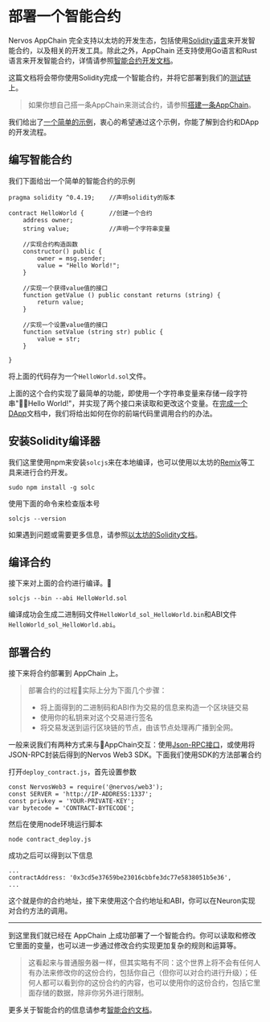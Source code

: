 # 部署一个智能合约

Nervos AppChain 完全支持以太坊的开发生态，包括使用[Solidity语言](http://solidity.readthedocs.io/en/latest/)来开发智能合约，以及相关的开发工具。除此之外，AppChain 还支持使用Go语言和Rust语言来开发智能合约，详情请参照[智能合约开发文档](smart-contract/intro.md)。

这篇文档将会带你使用Solidity完成一个智能合约，并将它部署到我们的[测试链](quick-start/deploy-appchain.md#测试链)上。

> 如果你想自己搭一条AppChain来测试合约，请参照[搭建一条AppChain]()。

我们给出了[一个简单的示例](https://github.com/cryptape/Nervos-AppChain-Docs/tree/master/appchain-example)，衷心的希望通过这个示例，你能了解到合约和DApp的开发流程。

## 编写智能合约
我们下面给出一个简单的智能合约的示例
```
pragma solidity ^0.4.19;    //声明solidity的版本

contract HelloWorld {       //创建一个合约
    address owner;
    string value;           //声明一个字符串变量
    
    //实现合约构造函数
    constructor() public {
        owner = msg.sender;
        value = "Hello World!";
    }

    //实现一个获得value值的接口
    function getValue () public constant returns (string) {
        return value;
    }

    //实现一个设置value值的接口
    function setValue (string str) public {
        value = str;
    }

}
```
将上面的代码存为一个`HelloWorld.sol`文件。

上面的这个合约实现了最简单的功能，即使用一个字符串变量来存储一段字符串"Hello World!"，并实现了两个接口来读取和更改这个变量。在[完成一个DApp]()文档中，我们将给出如何在你的前端代码里调用合约的办法。

## 安装Solidity编译器
我们这里使用npm来安装`solcjs`来在本地编译，也可以使用以太坊的[Remix](https://remix.ethereum.org/)等工具来进行合约开发。
```
sudo npm install -g solc
```

使用下面的命令来检查版本号
```
solcjs --version
```

如果遇到问题或需要更多信息，请参照[以太坊的Solidity文档](https://solidity.readthedocs.io/en/v0.4.24/installing-solidity.html)。

## 编译合约
接下来对上面的合约进行编译。
```
solcjs --bin --abi HelloWorld.sol
```
编译成功会生成二进制码文件`HelloWorld_sol_HelloWorld.bin`和ABI文件`HelloWorld_sol_HelloWorld.abi`。

## 部署合约
接下来将合约部署到 AppChain 上。

> 部署合约的过程实际上分为下面几个步骤：
> * 将上面得到的二进制码和ABI作为交易的信息来构造一个区块链交易
> * 使用你的私钥来对这个交易进行签名
> * 将交易发送到运行区块链的节点，由该节点处理再广播到全网。  

一般来说我们有两种方式来与AppChain交互：使用[Json-RPC接口](https://docs.nervos.org/cita/#/zh-CN/latest/rpc_guide/rpc)，或使用将JSON-RPC封装后得到的Nervos Web3 SDK。下面我们使用SDK的方法部署合约

打开`deploy_contract.js`，首先设置参数
```
const NervosWeb3 = require('@nervos/web3');
const SERVER = 'http://IP-ADDRESS:1337';
const privkey = 'YOUR-PRIVATE-KEY';
var bytecode = 'CONTRACT-BYTECODE';
```
然后在使用node环境运行脚本
```
node contract_deploy.js
```
成功之后可以得到以下信息
```
...
contractAddress: '0x3cd5e37659be23016cbbfe3dc77e5838051b5e36',
...
```
这个就是你的合约地址，接下来使用这个合约地址和ABI，你可以在Neuron实现对合约方法的调用。

---

到这里我们就已经在 AppChain 上成功部署了一个智能合约。你可以读取和修改它里面的变量，也可以进一步通过修改合约实现更加复杂的规则和运算等。  
> 这看起来与普通服务器一样，但其实略有不同：这个世界上将不会有任何人有办法来修改你的这份合约，包括你自己（但你可以对合约进行升级）；任何人都可以看到你的这份合约的内容，也可以使用你的这份合约，包括它里面存储的数据，除非你另外进行限制。

更多关于智能合约的信息请参考[智能合约文档](smart-contract/intro.md)。

